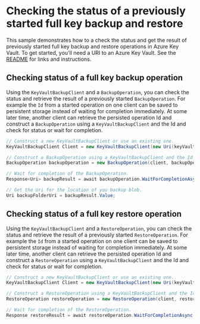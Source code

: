 # Checking the status of a previously started full key backup and restore

This sample demonstrates how to a check the status and get the result of previously started full key backup and restore operations in Azure Key Vault.
To get started, you'll need a URI to an Azure Key Vault. See the [README](https://github.com/Azure/azure-sdk-for-net/blob/master/sdk/keyvault/Azure.Security.KeyVault.Administration/README.md) for links and instructions.

## Checking status of a full key backup operation

Using the `KeyVaultBackupClient` and a `BackupOperation`, you can check the status and retrieve the result of a previously started `BackupOperation`. 
For example the `Id` from a started operation on one client can be saved to persistent storage instead of waiting for completion immediately. 
At some later time, another client can retrieve the persisted operation Id and construct a `BackupOperation` using a `KeyVaultBackupClient` and the Id 
and check for status or wait for completion.

```C# Snippet:ResumeBackupAsync
// Construct a new KeyVaultBackupClient or use an existing one.
KeyVaultBackupClient Client = new KeyVaultBackupClient(new Uri(keyVaultUrl), new DefaultAzureCredential());

// Construct a BackupOperation using a KeyVaultBackupClient and the Id from a previously started operation.
BackupOperation backupOperation = new BackupOperation(client, backupOperationId);

// Wait for completion of the BackupOperation.
Response<Uri> backupResult = await backupOperation.WaitForCompletionAsync();

// Get the Uri for the location of you backup blob.
Uri backupFolderUri = backupResult.Value;
```

## Checking status of a full key restore operation

Using the `KeyVaultBackupClient` and a `RestoreOperation`, you can check the status and retrieve the result of a previously started `RestoreOperation`. 
For example the `Id` from a started operation on one client can be saved to persistent storage instead of waiting for completion immediately. 
At some later time, another client can retrieve the persisted operation Id and construct a `RestoreOperation` using a `KeyVaultBackupClient` and the Id 
and check for status or wait for completion.

```C# Snippet:ResumeRestoreAsync
// Construct a new KeyVaultBackupClient or use an existing one.
KeyVaultBackupClient Client = new KeyVaultBackupClient(new Uri(keyVaultUrl), new DefaultAzureCredential());

// Construct a RestoreOperation using a KeyVaultBackupClient and the Id from a previously started operation.
RestoreOperation restoreOperation = new RestoreOperation(client, restoreOperationId);

// Wait for completion of the RestoreOperation.
Response restoreResult = await restoreOperation.WaitForCompletionAsync();
```

<!-- LINKS -->
[DefaultAzureCredential]: ../../../identity/Azure.Identity/README.md
